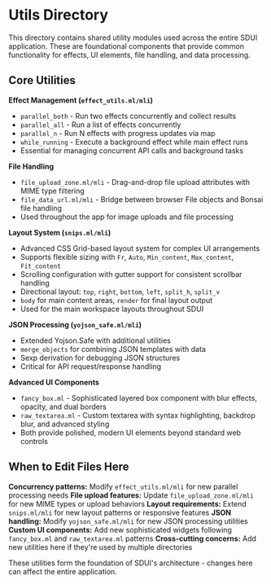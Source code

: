 # Utils Directory

This directory contains shared utility modules used across the entire SDUI
application. These are foundational components that provide common
functionality for effects, UI elements, file handling, and data processing.

## Core Utilities

**Effect Management (`effect_utils.ml/mli`)**
- `parallel_both` - Run two effects concurrently and collect results
- `parallel_all` - Run a list of effects concurrently
- `parallel_n` - Run N effects with progress updates via map
- `while_running` - Execute a background effect while main effect runs
- Essential for managing concurrent API calls and background tasks

**File Handling**
- `file_upload_zone.ml/mli` - Drag-and-drop file upload attributes with MIME type filtering
- `file_data_url.ml/mli` - Bridge between browser File objects and Bonsai file handling
- Used throughout the app for image uploads and file processing

**Layout System (`snips.ml/mli`)**
- Advanced CSS Grid-based layout system for complex UI arrangements
- Supports flexible sizing with `Fr`, `Auto`, `Min_content`, `Max_content`, `Fit_content`
- Scrolling configuration with gutter support for consistent scrollbar handling
- Directional layout: `top`, `right`, `bottom`, `left`, `split_h`, `split_v`
- `body` for main content areas, `render` for final layout output
- Used for the main workspace layouts throughout SDUI

**JSON Processing (`yojson_safe.ml/mli`)**
- Extended Yojson.Safe with additional utilities
- `merge_objects` for combining JSON templates with data
- Sexp derivation for debugging JSON structures
- Critical for API request/response handling

**Advanced UI Components**
- `fancy_box.ml` - Sophisticated layered box component with blur effects, opacity, and dual borders
- `raw_textarea.ml` - Custom textarea with syntax highlighting, backdrop blur, and advanced styling
- Both provide polished, modern UI elements beyond standard web controls

## When to Edit Files Here

**Concurrency patterns:** Modify `effect_utils.ml/mli` for new parallel processing needs
**File upload features:** Update `file_upload_zone.ml/mli` for new MIME types or upload behaviors
**Layout requirements:** Extend `snips.ml/mli` for new layout patterns or responsive features
**JSON handling:** Modify `yojson_safe.ml/mli` for new JSON processing utilities
**Custom UI components:** Add new sophisticated widgets following `fancy_box.ml` and `raw_textarea.ml` patterns
**Cross-cutting concerns:** Add new utilities here if they're used by multiple directories

These utilities form the foundation of SDUI's architecture - changes here can
affect the entire application.
